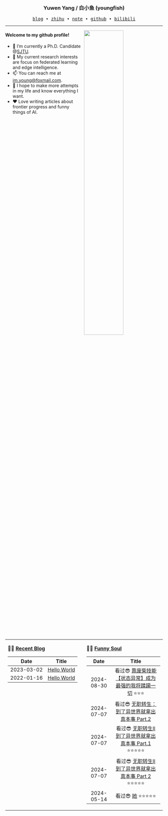 <h3 align="center"> Yuwen Yang / 白小鱼 (youngfish) </h3>

<p align="center">
  <samp>
    <a href="https://youngfish42.github.io/blog">blog</a> ∙
    <a href="https://www.zhihu.com/people/youngfish42">zhihu</a> ∙
    <a href="https://youngfish42.github.io/note">note</a> ∙
    <a href="https://github.com/youngfish42">github</a> ∙ 
    <a href="https://space.bilibili.com/38135278">bilibili</a>
  </samp>
</p>



---

<img align="right" src="https://github-readme-stats-gamma-ochre.vercel.app/api?username=youngfish42&show_icons=true&hide_border=true&theme=swift" width="50%">


#### Welcome to my github profile!
<!-- languages:start -->
<!-- prettier-ignore-start -->
<!-- markdownlint-disable -->

- 🔭 I’m currently a Ph.D. Candidate @[SJTU](https://www.sjtu.edu.cn/).
- 🌱 My current research interests are focus on federated learning and edge intelligence.
- 📫 You can reach me at [im.young@foxmail.com](mailto:im.young@foxmail.com).
- 🎨 I hope to make more attempts in my life and know everything I want.
- ❤️ Love writing articles about frontier progress and funny things of AI.



<!-- markdownlint-restore -->
<!-- prettier-ignore-end -->
<!-- languages:end -->

<table width="100%" align="center" padding="0" margin="0">
<tr>
<td valign="top" width="50%">

**🤹‍♀️ <a href="https://youngfish42.github.io/blog" target="_blank">Recent Blog</a>**

<!-- START_SECTION:blog -->
| Date | Title |
| :-: | :---: |
| 2023-03-02 | <a href='https://youngfish42.github.io/blog/posts/test/' target='_blank'>Hello World</a> |
| 2022-01-16 | <a href='https://youngfish42.github.io/blog/posts/hello-world/' target='_blank'>Hello World</a> |
<!-- END_SECTION:blog -->

</td>
<td valign="top" width="50%">

**🤾‍♂️ <a href="https://www.douban.com/people/187848884/" target="_blank">Funny Soul</a>**

<!-- START_SECTION:douban -->
| Date | Title |
| :-: | :---: |
| 2024-08-30 | 看过😎 <a href='http://movie.douban.com/subject/35778548/' target='_blank'>靠废柴技能【状态异常】成为最强的我将蹂躏一切</a> ⭐⭐⭐ |
| 2024-07-07 | 看过😎 <a href='http://movie.douban.com/subject/35306636/' target='_blank'>无职转生：到了异世界就拿出真本事 Part.2</a>  |
| 2024-07-07 | 看过😎 <a href='http://movie.douban.com/subject/35460731/' target='_blank'>无职转生Ⅱ 到了异世界就拿出真本事 Part.1</a> ⭐⭐⭐⭐⭐ |
| 2024-07-07 | 看过😎 <a href='http://movie.douban.com/subject/36576576/' target='_blank'>无职转生Ⅱ 到了异世界就拿出真本事 Part 2</a> ⭐⭐⭐⭐⭐ |
| 2024-05-14 | 看过😎 <a href='http://movie.douban.com/subject/6722879/' target='_blank'>她</a> ⭐⭐⭐⭐⭐ |
<!-- END_SECTION:douban -->

</td>
</tr>


</table>
